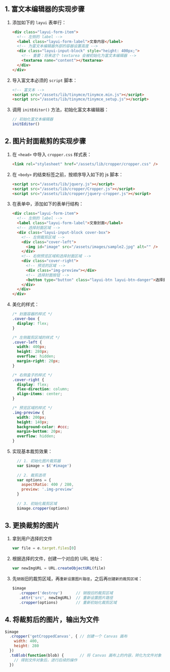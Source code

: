 ## 1. 富文本编辑器的实现步骤

1. 添加如下的 `layui` 表单行：

   ```html
   <div class="layui-form-item">
     <!-- 左侧的 label -->
     <label class="layui-form-label">文章内容</label>
     <!-- 为富文本编辑器外部的容器设置高度 -->
     <div class="layui-input-block" style="height: 400px;">
       <!-- 重要：将来这个 textarea 会被初始化为富文本编辑器 -->
       <textarea name="content"></textarea>
     </div>
   </div>
   ```

2. 导入富文本必须的 `script` 脚本：

   ```html
   <!-- 富文本 -->
   <script src="/assets/lib/tinymce/tinymce.min.js"></script>
   <script src="/assets/lib/tinymce/tinymce_setup.js"></script>
   ```

3. 调用 `initEditor()` 方法，初始化富文本编辑器：

   ```js
   // 初始化富文本编辑器
   initEditor()
   ```

   

## 2. 图片封面裁剪的实现步骤

1. 在 `<head>` 中导入 `cropper.css` 样式表：

   ```html
   <link rel="stylesheet" href="/assets/lib/cropper/cropper.css" />
   ```

2. 在 `<body>` 的结束标签之前，按顺序导入如下的 js 脚本：

   ```html
   <script src="/assets/lib/jquery.js"></script>
   <script src="/assets/lib/cropper/Cropper.js"></script>
   <script src="/assets/lib/cropper/jquery-cropper.js"></script>
   ```

3. 在表单中，添加如下的表单行结构：

   ```html
   <div class="layui-form-item">
     <!-- 左侧的 label -->
     <label class="layui-form-label">文章封面</label>
     <!-- 选择封面区域 -->
     <div class="layui-input-block cover-box">
       <!-- 左侧裁剪区域 -->
       <div class="cover-left">
         <img id="image" src="/assets/images/sample2.jpg" alt="" />
       </div>
       <!-- 右侧预览区域和选择封面区域 -->
       <div class="cover-right">
         <!-- 预览的区域 -->
         <div class="img-preview"></div>
         <!-- 选择封面按钮 -->
         <button type="button" class="layui-btn layui-btn-danger">选择封面</button>
       </div>
     </div>
   </div>
   ```

4. 美化的样式：

   ```css
   /* 封面容器的样式 */
   .cover-box {
     display: flex;
   }
   
   /* 左侧裁剪区域的样式 */
   .cover-left {
     width: 400px;
     height: 280px;
     overflow: hidden;
     margin-right: 20px;
   }
   
   /* 右侧盒子的样式 */
   .cover-right {
     display: flex;
     flex-direction: column;
     align-items: center;
   }
   
   /* 预览区域的样式 */
   .img-preview {
     width: 200px;
     height: 140px;
     background-color: #ccc;
     margin-bottom: 20px;
     overflow: hidden;
   }
   ```

5. 实现基本裁剪效果：

   ```js
     // 1. 初始化图片裁剪器
     var $image = $('#image')
     
     // 2. 裁剪选项
     var options = {
       aspectRatio: 400 / 280,
       preview: '.img-preview'
     }
     
     // 3. 初始化裁剪区域
     $image.cropper(options)
   ```



## 3. 更换裁剪的图片

1. 拿到用户选择的文件

   ```js
   var file = e.target.files[0]
   ```

2. 根据选择的文件，创建一个对应的 URL 地址：

   ```js
   var newImgURL = URL.createObjectURL(file)
   ```

3. 先`销毁`旧的裁剪区域，再`重新设置图片路径`，之后再`创建新的裁剪区域`：

   ```js
   $image
      .cropper('destroy')      // 销毁旧的裁剪区域
      .attr('src', newImgURL)  // 重新设置图片路径
      .cropper(options)        // 重新初始化裁剪区域
   ```




## 4. 将裁剪后的图片，输出为文件

```js
$image
  .cropper('getCroppedCanvas', { // 创建一个 Canvas 画布
    width: 400,
    height: 280
  })
  .toBlob(function(blob) {       // 将 Canvas 画布上的内容，转化为文件对象
    // 得到文件对象后，进行后续的操作
  })
```

